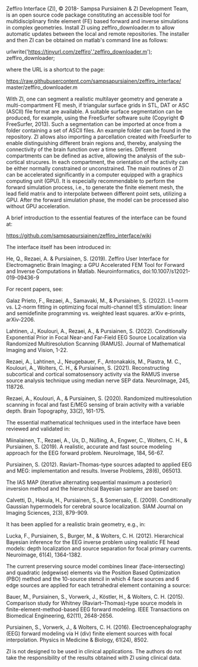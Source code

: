 Zeffiro Interface (ZI), © 2018- Sampsa Pursiainen & ZI Development Team, is an open source code package constituting an accessible tool for multidisciplinary finite element (FE) based forward and inverse simulations in complex geometries. Install ZI using zeffiro_downloader.m to allow automatic updates between the local and remote repositories. The installer and then ZI can be obtained on matlab's command line as follows:

urlwrite('https://tinyurl.com/zeffiro','zeffiro_downloader.m'); zeffiro_downloader;

where the URL is a shortcut to the page:

https://raw.githubusercontent.com/sampsapursiainen/zeffiro_interface/ master/zeffiro_downloader.m

With ZI, one can segment a realistic multilayer geometry and generate a multi-compartment FE mesh, if triangular surface grids in STL, DAT or ASC (ASCII) file format are available. A suitable surface segmentation can be produced, for example, using the FreeSurfer software suite (Copyright © FreeSurfer, 2013). Such a segmentation can be imported at once from a folder containing a set of ASCII files. An example folder can be found in the repository. ZI allows also importing a parcellation created with FreeSurfer to enable distinguishing different brain regions and, thereby, analysing the connectivity of the brain function over a time series. Different compartments can be defined as active, allowing the analysis of the sub-cortical strucures. In each compartment, the orientation of the activity can be either normally constrained or unconstrained. The main routines of ZI can be accelerated significantly in a computer equipped with a graphics computing unit (GPU). It is especially recommendable to perform the forward simulation process, i.e., to generate the finite element mesh, the lead field matrix and to interpolate between different point sets, utilizing a GPU. After the forward simulation phase, the model can be processed also without GPU acceleration.

A brief introduction to the essential features of the interface can be found at:

https://github.com/sampsapursiainen/zeffiro_interface/wiki

The interface itself has been introduced in:

He, Q., Rezaei, A. & Pursiainen, S. (2019). Zeffiro User Interface for Electromagnetic Brain Imaging: a GPU Accelerated FEM Tool for Forward and Inverse Computations in Matlab. Neuroinformatics, doi:10.1007/s12021-019-09436-9

For recent papers, see:

Galaz Prieto, F., Rezaei, A., Samavaki, M., & Pursiainen, S. (2022). L1-norm vs. L2-norm fitting in optimizing focal multi-channel tES stimulation: linear and semidefinite programming vs. weighted least squares. arXiv e-prints, arXiv-2206.

Lahtinen, J., Koulouri, A., Rezaei, A., & Pursiainen, S. (2022). Conditionally Exponential Prior in Focal Near-and Far-Field EEG Source Localization via Randomized Multiresolution Scanning (RAMUS). Journal of Mathematical Imaging and Vision, 1-22.

Rezaei, A., Lahtinen, J., Neugebauer, F., Antonakakis, M., Piastra, M. C., Koulouri, A., Wolters, C. H., & Pursiainen, S. (2021). Reconstructing subcortical and cortical somatosensory activity via the RAMUS inverse source analysis technique using median nerve SEP data. NeuroImage, 245, 118726.

Rezaei, A., Koulouri, A., & Pursiainen, S. (2020). Randomized multiresolution scanning in focal and fast E/MEG sensing of brain activity with a variable depth. Brain Topography, 33(2), 161-175.

The essential mathematical techniques used in the interface have been reviewed and validated in:

Miinalainen, T., Rezaei, A., Us, D., Nüßing, A., Engwer, C., Wolters, C. H., & Pursiainen, S. (2019). A realistic, accurate and fast source modeling approach for the EEG forward problem. NeuroImage, 184, 56-67.

Pursiainen, S. (2012). Raviart–Thomas-type sources adapted to applied EEG and MEG: implementation and results. Inverse Problems, 28(6), 065013.

The IAS MAP (iterative alternating sequential maximum a posteriori) inversion method and the hierarchical Bayesian sampler are based on:

Calvetti, D., Hakula, H., Pursiainen, S., & Somersalo, E. (2009). Conditionally Gaussian hypermodels for cerebral source localization. SIAM Journal on Imaging Sciences, 2(3), 879-909.

It has been applied for a realistic brain geometry, e.g., in:

Lucka, F., Pursiainen, S., Burger, M., & Wolters, C. H. (2012). Hierarchical Bayesian inference for the EEG inverse problem using realistic FE head models: depth localization and source separation for focal primary currents. Neuroimage, 61(4), 1364-1382.

The current preserving source model combines linear (face-intersecting) and quadratic (edgewise) elements via the Position Based Optimization (PBO) method and the 10-source stencil in which 4 face sources and 6 edge sources are applied for each tetrahedral element containing a source:

Bauer, M., Pursiainen, S., Vorwerk, J., Köstler, H., & Wolters, C. H. (2015). Comparison study for Whitney (Raviart–Thomas)-type source models in finite-element-method-based EEG forward modeling. IEEE Transactions on Biomedical Engineering, 62(11), 2648-2656.

Pursiainen, S., Vorwerk, J., & Wolters, C. H. (2016). Electroencephalography (EEG) forward modeling via H (div) finite element sources with focal interpolation. Physics in Medicine & Biology, 61(24), 8502.

ZI is not designed to be used in clinical applications. The authors do not take the responsibility of the results obtained with ZI using clinical data.
